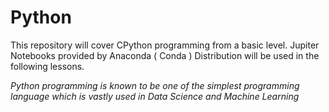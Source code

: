 # Python
This repository will cover CPython programming from a basic level. Jupiter Notebooks provided by Anaconda ( Conda ) Distribution will be used in the following lessons.  

*Python programming is known to be one of the simplest programming language which is vastly used in Data Science and Machine Learning*
